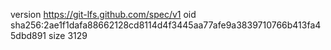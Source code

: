 version https://git-lfs.github.com/spec/v1
oid sha256:2ae1f1dafa88662128cd8114d4f3445aa77afe9a3839710766b413fa45dbd891
size 3129

